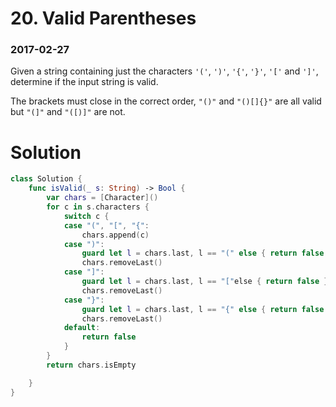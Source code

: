 # 20. Valid Parentheses

### 2017-02-27

Given a string containing just the characters `'('`, `')'`, `'{'`, `'}'`, `'['` and `']'`, determine if the input string is valid.

The brackets must close in the correct order, `"()"` and `"()[]{}"` are all valid but `"(]"` and `"([)]"` are not.



# Solution

```swift
class Solution {
    func isValid(_ s: String) -> Bool {
        var chars = [Character]()
        for c in s.characters {
            switch c {
            case "(", "[", "{":
                chars.append(c)
            case ")":
                guard let l = chars.last, l == "(" else { return false }
                chars.removeLast()
            case "]":
                guard let l = chars.last, l == "["else { return false }
                chars.removeLast()
            case "}":
                guard let l = chars.last, l == "{" else { return false }
                chars.removeLast()
            default:
                return false
            }
        }
        return chars.isEmpty

    }
}
```

